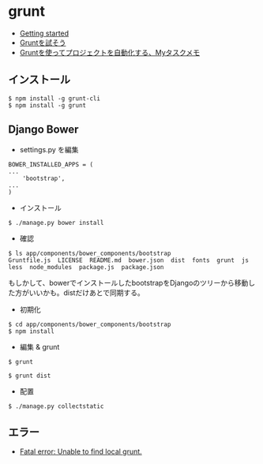 # grunt

- [Getting started](http://gruntjs.com/getting-started)
- [Gruntを試そう](https://app.codegrid.net/entry/grunt-introduction)
- [Gruntを使ってプロジェクトを自動化する、Myタスクメモ](http://tipsbear.com/grunt-task-memo/)

## インストール

~~~
$ npm install -g grunt-cli
$ npm install -g grunt
~~~

## Django Bower

- settings.py を編集

~~~
BOWER_INSTALLED_APPS = (
...
    'bootstrap',
...
)   
~~~

- インストール

~~~
$ ./manage.py bower install
~~~

- 確認

~~~
$ ls app/components/bower_components/bootstrap
Gruntfile.js  LICENSE  README.md  bower.json  dist  fonts  grunt  js  less  node_modules  package.js  package.json
~~~

もしかして、bowerでインストールしたbootstrapをDjangoのツリーから移動した方がいいかも。distだけあとで同期する。

- 初期化

~~~
$ cd app/components/bower_components/bootstrap
$ npm install 
~~~

- 編集 & grunt

~~~
$ grunt
~~~

~~~
$ grunt dist
~~~

- 配置

~~~
$ ./manage.py collectstatic 
~~~


## エラー

- [Fatal error: Unable to find local grunt.](http://qiita.com/ledsun/items/ea3038a28bc0bd50a1ac)
